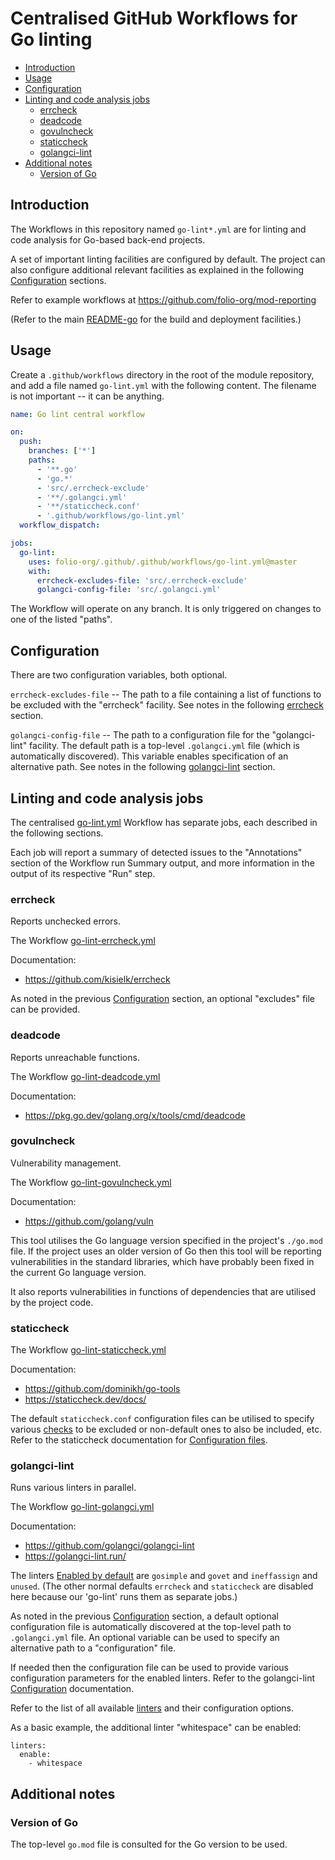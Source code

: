 # Centralised GitHub Workflows for Go linting

<!-- ../okapi/doc/md2toc -l 2 -h 3 README-go-lint.md -->
* [Introduction](#introduction)
* [Usage](#usage)
* [Configuration](#configuration)
* [Linting and code analysis jobs](#linting-and-code-analysis-jobs)
    * [errcheck](#errcheck)
    * [deadcode](#deadcode)
    * [govulncheck](#govulncheck)
    * [staticcheck](#staticcheck)
    * [golangci-lint](#golangci-lint)
* [Additional notes](#additional-notes)
    * [Version of Go](#version-of-go)

## Introduction

The Workflows in this repository named `go-lint*.yml` are for linting and code analysis for Go-based back-end projects.

A set of important linting facilities are configured by default.
The project can also configure additional relevant facilities as explained in the following [Configuration](#configuration) sections.

Refer to example workflows at https://github.com/folio-org/mod-reporting

(Refer to the main [README-go](README-go.md) for the build and deployment facilities.)

## Usage

Create a `.github/workflows` directory in the root of the module repository, and add a file named `go-lint.yml` with the following content.
The filename is not important -- it can be anything.

```yaml
name: Go lint central workflow

on:
  push:
    branches: ['*']
    paths:
      - '**.go'
      - 'go.*'
      - 'src/.errcheck-exclude'
      - '**/.golangci.yml'
      - '**/staticcheck.conf'
      - '.github/workflows/go-lint.yml'
  workflow_dispatch:

jobs:
  go-lint:
    uses: folio-org/.github/.github/workflows/go-lint.yml@master
    with:
      errcheck-excludes-file: 'src/.errcheck-exclude'
      golangci-config-file: 'src/.golangci.yml'
```

The Workflow will operate on any branch. It is only triggered on changes to one of the listed "paths".

## Configuration

There are two configuration variables, both optional.

`errcheck-excludes-file` -- The path to a file containing a list of functions to be excluded with the "errcheck" facility. See notes in the following [errcheck](#errcheck) section.

`golangci-config-file` -- The path to a configuration file for the "golangci-lint" facility. The default path is a top-level `.golangci.yml` file (which is automatically discovered). This variable enables specification of an alternative path. See notes in the following [golangci-lint](#golangci-lint) section.

## Linting and code analysis jobs

The centralised [go-lint.yml](.github/workflows/go-lint.yml) Workflow has separate jobs, each described in the following sections.

Each job will report a summary of detected issues to the "Annotations" section of the Workflow run Summary output, and more information in the output of its respective "Run" step.

### errcheck

Reports unchecked errors.

The Workflow [go-lint-errcheck.yml](.github/workflows/go-lint-errcheck.yml)

Documentation:

* https://github.com/kisielk/errcheck

As noted in the previous [Configuration](#configuration) section, an optional "excludes" file can be provided.

### deadcode

Reports unreachable functions.

The Workflow [go-lint-deadcode.yml](.github/workflows/go-lint-deadcode.yml)

Documentation:

* https://pkg.go.dev/golang.org/x/tools/cmd/deadcode

### govulncheck

Vulnerability management.

The Workflow [go-lint-govulncheck.yml](.github/workflows/go-lint-govulncheck.yml)

Documentation:

* https://github.com/golang/vuln

This tool utilises the Go language version specified in the project's `./go.mod` file. If the project uses an older version of Go then this tool will be reporting vulnerabilities in the standard libraries, which have probably been fixed in the current Go language version.

It also reports vulnerabilities in functions of dependencies that are utilised by the project code.

### staticcheck

The Workflow [go-lint-staticcheck.yml](.github/workflows/go-lint-staticcheck.yml)

Documentation:

* https://github.com/dominikh/go-tools
* https://staticcheck.dev/docs/

The default `staticcheck.conf` configuration files can be utilised to specify various [checks](https://staticcheck.dev/docs/checks/) to be excluded or non-default ones to also be included, etc.
Refer to the staticcheck documentation for [Configuration files](https://staticcheck.dev/docs/configuration/#configuration-files).

### golangci-lint

Runs various linters in parallel.

The Workflow [go-lint-golangci.yml](.github/workflows/go-lint-golangci.yml)

Documentation:

* https://github.com/golangci/golangci-lint
* https://golangci-lint.run/

The linters [Enabled by default](https://golangci-lint.run/usage/linters/#enabled-by-default) are `gosimple` and `govet` and `ineffassign` and `unused`.
(The other normal defaults `errcheck` and `staticcheck` are disabled here because our 'go-lint' runs them as separate jobs.)

As noted in the previous [Configuration](#configuration) section, a default optional configuration file is automatically discovered at the top-level path to `.golangci.yml` file. An optional variable can be used to specify an alternative path to a "configuration" file.

If needed then the configuration file can be used to provide various configuration parameters for the enabled linters.
Refer to the golangci-lint [Configuration](https://golangci-lint.run/usage/configuration/) documentation.

Refer to the list of all available [linters](https://golangci-lint.run/usage/linters/) and their configuration options.

As a basic example, the additional linter "whitespace" can be enabled:

```
linters:
  enable:
    - whitespace
```

## Additional notes

### Version of Go

The top-level `go.mod` file is consulted for the Go version to be used.

